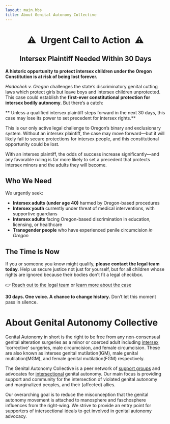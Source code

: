 ```yaml
---
layout: main.hbs
title: About Genital Autonomy Collective
---
```


<style>
  .center {
    align-items: center;
    justify-content: center;
    text-align: center;
  }
  .urgent-call {
    display: flex;
    gap: 0.5em;
  }
  .urgent-call::before,
  .urgent-call::after {
    content: "⚠️";
  }
</style>
<h1 class="center urgent-call">Urgent Call to Action</h1>
<h2 class="center">Intersex Plaintiff Needed Within 30 Days</h2>

**A historic opportunity to protect intersex children under the Oregon Constitution is at risk of being lost forever.**

*Hadachek v. Oregon* challenges the state’s discriminatory genital
cutting laws which protect girls but leave boys and intersex children
unprotected. This case could establish the **first-ever constitutional
protection for intersex bodily autonomy**. But there’s a catch:

** Unless a qualified intersex plaintiff steps forward in the next
30 days, this case may lose its power to set precedent for intersex
rights.**

This is our only active legal challenge to Oregon’s binary and
exclusionary system. Without an intersex plaintiff, the case may move
forward—but it will likely fail to secure protections for intersex
people, and this constitutional opportunity could be lost.

With an intersex plaintiff, the odds of success increase
significantly—and any favorable ruling is far more likely to set a
precedent that protects intersex minors and the adults they will
become.

## Who We Need

We urgently seek:

* **Intersex adults (under age 40)** harmed by Oregon-based procedures
* **Intersex youth** currently under threat of medical interventions, with supportive guardians
* **Intersex adults** facing Oregon-based discrimination in education, licensing, or healthcare
* **Transgender people** who have experienced penile circumcision _in Oregon_

## The Time Is Now

If you or someone you know might qualify, **please contact the legal
team today**. Help us secure justice not just for yourself, but for
all children whose rights are ignored because their bodies don’t fit a
legal checkbox.

👉 [Reach out to the legal team](mailto:eric@intactglobal.org) or
[learn more about the case](https://autonomycollective.org/hadachek-v-oregon.html)

**30 days. One voice. A chance to change history.**
Don’t let this moment pass in silence.

# About Genital Autonomy Collective

Genital Autonomy in short is the right to be free from any
non-consensual genital alteration surgeries as a minor or coerced
adult including [intersex] 'corrective' surgeries, male circumcision, and female
circumcision.  These are also known as intersex genital mutilation(IGM), male genital mutilation(MGM), and female genital mutilation(FGM) respectively.

[intersex]: https://interactadvocates.org/faq/

The Genital Autonomy Collective is a peer network of
[support groups](https://autonomycollective.org/groups.html) and advocates for
[intersectional](https://autonomycollective.org/faq.html) genital autonomy.  Our main
focus is providing support and community for the intersection of
violated genital autonomy and marginalized peoples, and their
(affected) allies.

Our overarching goal is to reduce the misconception that the genital
autonomy movement is attached to manosphere and faschosphere
influences from the right-wing.  We strive to provide an entry point
for supporters of intersectional ideals to get involved in genital
autonomy advocacy.
